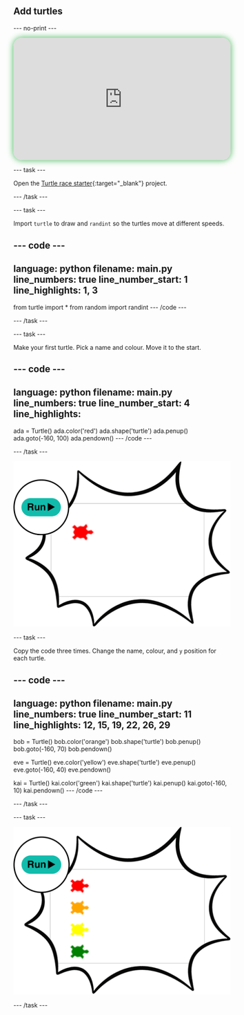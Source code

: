 ## Add turtles

--- no-print ---

<!-- Video wrapper keeps 16:9 and full width -->
<div style="position: relative; width: 100%; aspect-ratio: 16 / 9; border-radius: 20px; box-shadow: 0 0 15px #3fb654; overflow: hidden;">
<iframe
    src="https://www.youtube.com/embed/biq_HIhK2ic?si=4Wl5z7CIA9aq8lJH"
    style="position: absolute; inset: 0; width: 100%; height: 100%; border: none;"
    allowfullscreen>
</iframe>
</div>

--- task ---

Open the [Turtle race starter](https://editor.raspberrypi.org/en/projects/turtle-race-starter){:target="_blank"} project.

--- /task ---

--- task ---

Import `turtle` to draw and `randint` so the turtles move at different speeds.

--- code ---
---
language: python
filename: main.py
line_numbers: true
line_number_start: 1
line_highlights: 1, 3
---
from turtle import *
from random import randint
--- /code ---

--- /task ---

--- task ---

Make your first turtle. Pick a name and colour. Move it to the start.

--- code ---
---
language: python
filename: main.py
line_numbers: true
line_number_start: 4
line_highlights:
---
ada = Turtle()
ada.color('red')
ada.shape('turtle')
ada.penup()
ada.goto(-160, 100)
ada.pendown()
--- /code ---

--- /task ---

![turtle](images/turtles-first.png)

--- task ---

Copy the code three times. Change the name, colour, and `y` position for each turtle.

--- code ---
---
language: python
filename: main.py
line_numbers: true
line_number_start: 11
line_highlights: 12, 15, 19, 22, 26, 29
---
bob = Turtle()
bob.color('orange')
bob.shape('turtle')
bob.penup()
bob.goto(-160, 70)
bob.pendown()

eve = Turtle()
eve.color('yellow')
eve.shape('turtle')
eve.penup()
eve.goto(-160, 40)
eve.pendown()

kai = Turtle()
kai.color('green')
kai.shape('turtle')
kai.penup()
kai.goto(-160, 10)
kai.pendown()
--- /code ---

--- /task ---

--- task ---

![turtles](images/turtles-line.png)

--- /task ---
